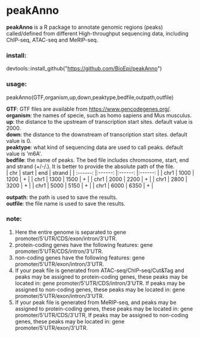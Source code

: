 # peakAnno

**peakAnno** is a R package to annotate genomic regions (peaks) called/defined from different High-throughput sequencing data, including ChIP-seq, ATAC-seq and MeRIP-seq. 

### install:  
devtools::install_github("https://github.com/BioEpi/peakAnno")

### usage:  
peakAnno(GTF,organism,up,down,peaktype,bedfile,outpath,outfile)  

**GTF**: GTF files are available from https://www.gencodegenes.org/.  
**organism**: the names of specie, such as homo sapiens and Mus musculus.  
**up**: the distance to the upstream of transcription start sites. default value is 2000.    
**down**: the distance to the downstream of transcription start sites. default value is 0.  
**peaktype**: what kind of sequencing data are used to call peaks.  default value is 'm6A'.  
**bedfile**: the name of peaks. The bed file includes chromosome, start, end and strand (+/-/.). It is better to provide the absolute path of the file.  
| chr | start | end | strand |
| :------: |:------: |:------: |:------: |
| chr1 | 1000 | 1200 | + |
| chr1 | 1300 | 1500 | + |
| chr1 | 2000 | 2200 | + |
| chr1 | 2800 | 3200 | + |
| chr1 | 5000 | 5150 | + |
| chr1 | 6000 | 6350 | + |  

**outpath**: the path is used to save the results.  
**outfile**: the file name is used to save the results.   

### note:  
1.  Here the entire genome is separated to gene promoter/5'UTR/CDS/exon/intron/3'UTR. 
2.  protein-coding genes have the following features: gene promoter/5'UTR/CDS/intron/3'UTR.
3.  non-coding genes have the following features: gene promoter/5'UTR/exon/intron/3'UTR.  
4.  If your peak file is generated from ATAC-seq/ChIP-seq/Cut&Tag and peaks may be assigned to protein-coding genes, these peaks may be located in: gene  promoter/5'UTR/CDS/intron/3'UTR. If peaks may be assigned to  non-coding genes, these peaks may be located in: gene promoter/5'UTR/exon/intron/3'UTR. 
6.  If your peak file is generated from MeRIP-seq, and peaks may be assigned to protein-coding genes, these peaks may be located in: gene promoter/5'UTR/CDS/3'UTR, If peaks may be assigned to  non-coding genes, these peaks may be located in: gene promoter/5'UTR/exon/3'UTR. 
